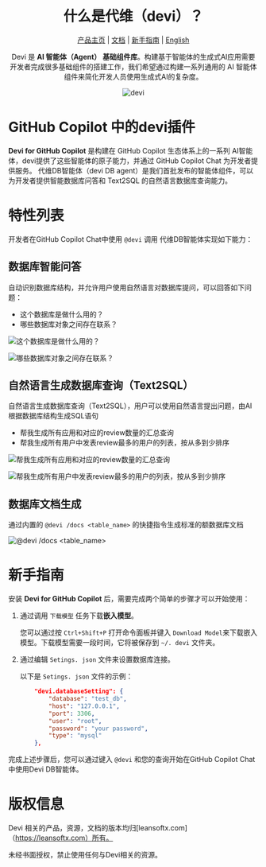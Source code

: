 <div align="center">

# 什么是代维（devi）？
[产品主页](https://github.com/devi-run/devi-github-copilot-extension) | [文档](https://github.com/devi-run/devi-github-copilot-extension) | [新手指南](#新手指南) | [English](README.md)

Devi 是 **AI 智能体（Agent） 基础组件库**。构建基于智能体的生成式AI应用需要开发者完成很多基础组件的搭建工作，我们希望通过构建一系列通用的  AI 智能体 组件来简化开发人员使用生成式AI的复杂度。

![devi](https://aiseartifacts.blob.core.windows.net/devi/images/devi-title-logo.png)

</div>

# GitHub Copilot 中的devi插件

**Devi for GitHub Copilot** 是构建在 GitHub Copilot 生态体系上的一系列 AI智能体，devi提供了这些智能体的原子能力，并通过 GitHub Copilot Chat 为开发者提供服务。
代维DB智能体（devi DB agent）是我们首批发布的智能体组件，可以为开发者提供智能数据库问答和 Text2SQL 的自然语言数据库查询能力。

# 特性列表

开发者在GitHub Copilot Chat中使用 `@devi` 调用 代维DB智能体实现如下能力：

## 数据库智能问答
自动识别数据库结构，并允许用户使用自然语言对数据库提问，可以回答如下问题：
- 这个数据库是做什么用的？
- 哪些数据库对象之间存在联系？ 

 ![这个数据库是做什么用的？](https://aiseartifacts.blob.core.windows.net/devi/images/devi-zh-cn01.png)

 ![哪些数据库对象之间存在联系？](https://aiseartifacts.blob.core.windows.net/devi/images/devi-zh-cn02.png)

## 自然语言生成数据库查询（Text2SQL）
自然语言生成数据库查询（Text2SQL），用户可以使用自然语言提出问题，由AI根据数据库结构生成SQL语句
- 帮我生成所有应用和对应的review数量的汇总查询
- 帮我生成所有用户中发表review最多的用户的列表，按从多到少排序

![帮我生成所有应用和对应的review数量的汇总查询](https://aiseartifacts.blob.core.windows.net/devi/images/devi-zh-cn03.png)

![帮我生成所有用户中发表review最多的用户的列表，按从多到少排序](https://aiseartifacts.blob.core.windows.net/devi/images/devi-zh-cn04.png)

## 数据库文档生成
通过内置的 `@devi /docs <table_name>` 的快捷指令生成标准的额数据库文档

![@devi /docs <table_name>](https://aiseartifacts.blob.core.windows.net/devi/images/devi-zh-cn05.png)

# 新手指南

安装 **Devi for GitHub Copilot** 后，需要完成两个简单的步骤才可以开始使用：

1. 通过调用 `下载模型` 任务下载**嵌入模型**。

    您可以通过按 `Ctrl+Shift+P` 打开命令面板并键入 `Download Model`来下载嵌入模型。下载模型需要一段时间，它将被保存到 `~/. devi` 文件夹。

2. 通过编辑 `Setings. json` 文件来设置数据库连接。

    以下是 `Setings. json` 文件的示例：

    ```json
        "devi.databaseSetting": {    
            "database": "test_db",
            "host": "127.0.0.1",
            "port": 3306,
            "user": "root",
            "password": "your password",
            "type": "mysql"
        },
    ```

完成上述步骤后，您可以通过键入 `@devi` 和您的查询开始在GitHub Copilot Chat中使用Devi DB智能体。

# 版权信息

Devi 相关的产品，资源，文档的版本均归[leansoftx.com]（https://leansoftx.com）所有。

未经书面授权，禁止使用任何与Devi相关的资源。